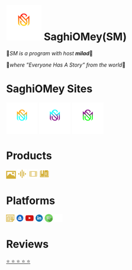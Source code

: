 # [<img src="/assets/SaghiOMey.svg" width="95" />](https://saghiomey.github.io) SaghiOMey(SM)

💎*SM is a program with host **milad***💎

💫*where ”Everyone Has A Story” from the world*💫

# SaghiOMey Sites

[<img src="/assets/SM.svg" width="85" />](https://saghiomey.netlify.app/)
[<img src="/assets/SOM.svg" width="85" />](https://workflow-saghiomey.netlify.app/)
[<img src="/assets/SH.svg" width="85" />](https://shopping-saghiomey.netlify.app/)

# Products

[<img src="/assets/image.svg" width="26" />](https://shopping-saghiomey.netlify.app/image)
[<img src="/assets/audio.svg" width="26" />](https://shopping-saghiomey.netlify.app/audio)
[<img src="/assets/video.svg" width="26" />](https://shopping-saghiomey.netlify.app/video)
[<img src="/assets/book.svg" width="26" />](https://shopping-saghiomey.netlify.app/book)

# Platforms

[<img src="/assets/google-news.svg" width="22" />](https://news.google.com/s/CBIw6YXAwrEB?sceid=US:en&sceid=US:en&r=0&oc=1) 
[<img src="/assets/opensea.svg" width="22" />](https://opensea.io/SaghiOMey)
[<img src="/assets/youtube.svg" width="22" />](https://www.youtube.com/channel/UCCsIc3DO4eWMO2TlyRxxQSQ)
[<img src="/assets/linkedin.svg" width="22" />](https://www.linkedin.com/company/saghiomey/)
[<img src="/assets/spotify.svg" width="22" />](https://open.spotify.com/show/6ObUzf2m0OtJNyVvNvwIVp)
[<img src="/assets/github.svg" width="22" />](https://github.com/SaghiOMey)

# Reviews

[⭐ ⭐ ⭐ ⭐ ⭐](https://saghiomey.netlify.app/Reviews)




